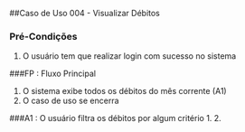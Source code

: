##Caso de Uso 004 - Visualizar Débitos

### Pré-Condições
1. O usuário tem que realizar login com sucesso no sistema

###FP : Fluxo Principal
1. O sistema exibe todos os débitos do mês corrente (A1)
2. O caso de uso se encerra 

###A1 : O usuário filtra os débitos por algum critério
1. 
2. 

